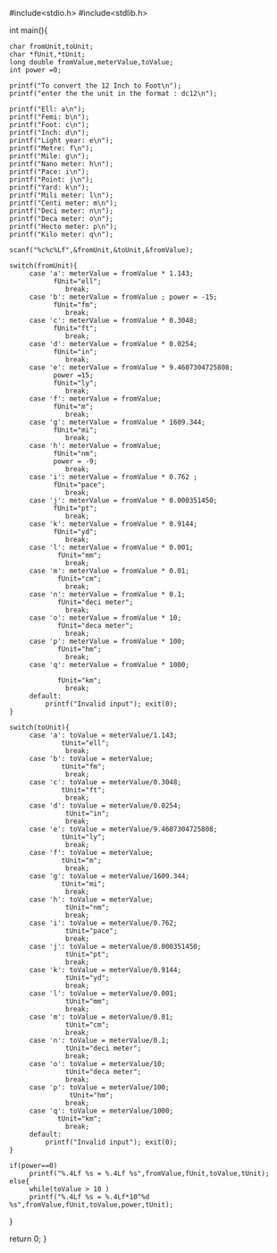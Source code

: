 #include<stdio.h>
#include<stdlib.h>

int main(){
   
    char fromUnit,toUnit;
    char *fUnit,*tUnit;
    long double fromValue,meterValue,toValue;
    int power =0;

    printf("To convert the 12 Inch to Foot\n");
    printf("enter the the unit in the format : dc12\n");

    printf("Ell: a\n");
    printf("Femi: b\n");
    printf("Foot: c\n");
    printf("Inch: d\n");
    printf("Light year: e\n");
    printf("Metre: f\n");
    printf("Mile: g\n");
    printf("Nano meter: h\n");
    printf("Pace: i\n");
    printf("Point: j\n");
    printf("Yard: k\n");
    printf("Mili meter: l\n");
    printf("Centi meter: m\n");
    printf("Deci meter: n\n");
    printf("Deca meter: o\n");
    printf("Hecto meter: p\n");
    printf("Kilo meter: q\n");

    scanf("%c%c%Lf",&fromUnit,&toUnit,&fromValue); 

    switch(fromUnit){
         case 'a': meterValue = fromValue * 1.143; 
               fUnit="ell";
                  break;
         case 'b': meterValue = fromValue ; power = -15;
               fUnit="fm"; 
                  break;
         case 'c': meterValue = fromValue * 0.3048; 
               fUnit="ft"; 
                  break;
         case 'd': meterValue = fromValue * 0.0254; 
               fUnit="in";
                  break;
         case 'e': meterValue = fromValue * 9.4607304725808;
               power =15;
               fUnit="ly"; 
                  break;
         case 'f': meterValue = fromValue;
               fUnit="m"; 
                  break;
         case 'g': meterValue = fromValue * 1609.344;
               fUnit="mi";
                  break;
         case 'h': meterValue = fromValue; 
               fUnit="nm";
               power = -9;
                  break;
         case 'i': meterValue = fromValue * 0.762 ; 
               fUnit="pace";
                  break;
         case 'j': meterValue = fromValue * 0.000351450; 
               fUnit="pt"; 
                  break;
         case 'k': meterValue = fromValue * 0.9144; 
               fUnit="yd";
                  break;
         case 'l': meterValue = fromValue * 0.001; 
                fUnit="mm";
                  break;
         case 'm': meterValue = fromValue * 0.01;
                fUnit="cm"; 
                  break;
         case 'n': meterValue = fromValue * 0.1;
                fUnit="deci meter";
                  break;
         case 'o': meterValue = fromValue * 10; 
                fUnit="deca meter";
                  break;
         case 'p': meterValue = fromValue * 100; 
                fUnit="hm";
                  break;
         case 'q': meterValue = fromValue * 1000;
                
                fUnit="km";
                  break;
         default:
             printf("Invalid input"); exit(0);
    }

    switch(toUnit){
         case 'a': toValue = meterValue/1.143;
                 tUnit="ell";
                  break;
         case 'b': toValue = meterValue; 
                 tUnit="fm";
                  break;
         case 'c': toValue = meterValue/0.3048; 
                 tUnit="ft";
                  break;
         case 'd': toValue = meterValue/0.0254; 
                  tUnit="in";
                  break;
         case 'e': toValue = meterValue/9.4607304725808; 
                 tUnit="ly"; 
                  break;
         case 'f': toValue = meterValue; 
                 tUnit="m";
                  break;
         case 'g': toValue = meterValue/1609.344;
                 tUnit="mi"; 
                  break;
         case 'h': toValue = meterValue;
                  tUnit="nm"; 
                  break;
         case 'i': toValue = meterValue/0.762; 
                  tUnit="pace";
                  break;
         case 'j': toValue = meterValue/0.000351450; 
                  tUnit="pt";
                  break;
         case 'k': toValue = meterValue/0.9144;
                  tUnit="yd";
                  break;
         case 'l': toValue = meterValue/0.001; 
                  tUnit="mm"; 
                  break;
         case 'm': toValue = meterValue/0.01; 
                  tUnit="cm";
                  break;
         case 'n': toValue = meterValue/0.1;
                  tUnit="deci meter"; 
                  break;
         case 'o': toValue = meterValue/10;
                  tUnit="deca meter";
                  break;
         case 'p': toValue = meterValue/100;
                   tUnit="hm"; 
                  break;
         case 'q': toValue = meterValue/1000; 
                tUnit="km";
                  break;
         default:
             printf("Invalid input"); exit(0);
    }
   
    if(power==0)
         printf("%.4Lf %s = %.4Lf %s",fromValue,fUnit,toValue,tUnit);
    else{
         while(toValue > 10 )
         printf("%.4Lf %s = %.4Lf*10^%d %s",fromValue,fUnit,toValue,power,tUnit);
   }


return 0;
}


